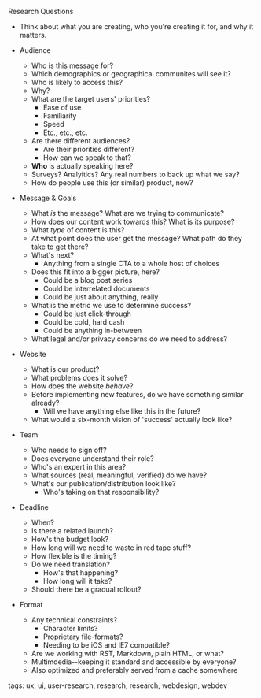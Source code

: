 Research Questions

* Think about what you are creating, who you're creating it for, and why it matters.

* Audience
  * Who is this message for?
  * Which demographics or geographical communites will see it?
  * Who is likely to access this?
  * Why?
  * What are the target users' priorities?
    * Ease of use
    * Familiarity
    * Speed
    * Etc., etc., etc.
  * Are there different audiences?
    * Are their priorities different?
    * How can we speak to that?
  * **Who** is actually speaking here?
  * Surveys? Analyitics? Any real numbers to back up what we say?
  * How do people use this (or similar) product, now?
* Message & Goals
  * What _is_ the message? What are we trying to communicate?
  * How does our content work towards this? What is its purpose?
  * What _type_ of content is this?
  * At what point does the user get the message? What path do they take to get there?
  * What's next?
    * Anything from a single CTA to a whole host of choices
  * Does this fit into a bigger picture, here?
    * Could be a blog post series
    * Could be interrelated documents
    * Could be just about anything, really
  * What is the metric we use to determine success?
    * Could be just click-through
    * Could be cold, hard cash
    * Could be anything in-between
  * What legal and/or privacy concerns do we need to address?
* Website
  * What is our product?
  * What problems does it solve?
  * How does the website _behave_?
  * Before implementing new features, do we have something similar already?
    * Will we have anything else like this in the future?
  * What would a six-month vision of 'success' actually look like?
* Team
  * Who needs to sign off?
  * Does everyone understand their role?
  * Who's an expert in this area?
  * What sources (real, meaningful, verified) do we have?
  * What's our publication/distribution look like?
    * Who's taking on that responsibility?
* Deadline
  * When?
  * Is there a related launch?
  * How's the budget look?
  * How long will we need to waste in red tape stuff?
  * How flexible is the timing?
  * Do we need translation?
    * How's that happening?
    * How long will it take?
  * Should there be a gradual rollout?
* Format
  * Any technical constraints?
    * Character limits?
    * Proprietary file-formats?
    * Needing to be iOS and IE7 compatible?
  * Are we working with RST, Markdown, plain HTML, or what?
  * Multimdedia--keeping it standard and accessible by everyone?
  * Also optimized and preferably served from a cache somewhere

tags: ux, ui, user-research, research, research, webdesign, webdev

